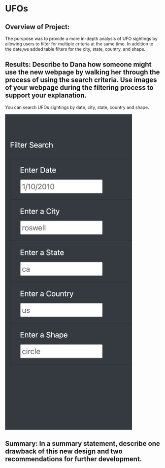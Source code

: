 # UFOs

## Overview of Project:
The purspose was to provide a more in-depth analysis of UFO sightings by allowing users to filter for multiple criteria at the same time. In addition to the date,we added table filters for the city, state, country, and shape.

## Results: Describe to Dana how someone might use the new webpage by walking her through the process of using the search criteria. Use images of your webpage during the filtering process to support your explanation.
You can search UFOs sightings by date, city, state, country and shape. 

![myTest](https://github.com/nfreeman19/UFOs/blob/main/Screen%20Shot%202021-09-19%20at%207.40.09%20PM.png)

## Summary: In a summary statement, describe one drawback of this new design and two recommendations for further development.
